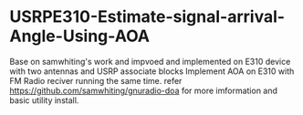 # USRPE310-Estimate-signal-arrival-Angle-Using-AOA
Base on samwhiting's work and impvoed and implemented on E310 device with two antennas and USRP associate blocks
Implement AOA on E310 with FM Radio reciver running the same time.
refer https://github.com/samwhiting/gnuradio-doa for more imformation and basic utility install.
